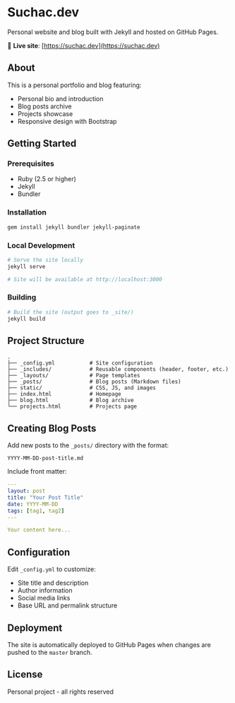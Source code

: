 # Suchac.dev

Personal website and blog built with Jekyll and hosted on GitHub Pages.

🔗 **Live site**: [https://suchac.dev](https://suchac.dev)

## About

This is a personal portfolio and blog featuring:
- Personal bio and introduction
- Blog posts archive
- Projects showcase
- Responsive design with Bootstrap

## Getting Started

### Prerequisites

- Ruby (2.5 or higher)
- Jekyll
- Bundler

### Installation

```bash
gem install jekyll bundler jekyll-paginate
```

### Local Development

```bash
# Serve the site locally
jekyll serve

# Site will be available at http://localhost:3000
```

### Building

```bash
# Build the site (output goes to _site/)
jekyll build
```

## Project Structure

```
.
├── _config.yml           # Site configuration
├── _includes/            # Reusable components (header, footer, etc.)
├── _layouts/             # Page templates
├── _posts/               # Blog posts (Markdown files)
├── static/               # CSS, JS, and images
├── index.html            # Homepage
├── blog.html             # Blog archive
└── projects.html         # Projects page
```

## Creating Blog Posts

Add new posts to the `_posts/` directory with the format:

```
YYYY-MM-DD-post-title.md
```

Include front matter:

```yaml
---
layout: post
title: "Your Post Title"
date: YYYY-MM-DD
tags: [tag1, tag2]
---

Your content here...
```

## Configuration

Edit `_config.yml` to customize:
- Site title and description
- Author information
- Social media links
- Base URL and permalink structure

## Deployment

The site is automatically deployed to GitHub Pages when changes are pushed to the `master` branch.

## License

Personal project - all rights reserved

